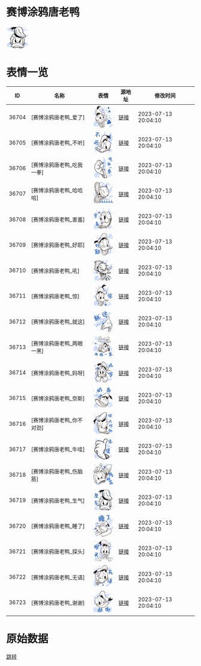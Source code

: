 # 赛博涂鸦唐老鸭

<img src="./cover.png" height="60" alt="cover" />

# 表情一览

|ID|名称|表情|源地址|修改时间|
|----|----|----|----|----|
|36704|[赛博涂鸦唐老鸭_爱了]|<img src="./pic/036704_%5B赛博涂鸦唐老鸭_爱了%5D.png" height="60" alt="爱了"/>|[链接](https://i0.hdslb.com/bfs/garb/3002d5dee81da939d87fc9f791bb3956b3a0a12c.png)|2023-07-13 20:04:10|
|36705|[赛博涂鸦唐老鸭_不听]|<img src="./pic/036705_%5B赛博涂鸦唐老鸭_不听%5D.png" height="60" alt="不听"/>|[链接](https://i0.hdslb.com/bfs/garb/09c6d318861303daaa09d78f356913733c8ba137.png)|2023-07-13 20:04:10|
|36706|[赛博涂鸦唐老鸭_吃我一拳]|<img src="./pic/036706_%5B赛博涂鸦唐老鸭_吃我一拳%5D.png" height="60" alt="吃我一拳"/>|[链接](https://i0.hdslb.com/bfs/garb/df25106fab710e0cd2a63bf25c07714321031f29.png)|2023-07-13 20:04:10|
|36707|[赛博涂鸦唐老鸭_哈哈哈]|<img src="./pic/036707_%5B赛博涂鸦唐老鸭_哈哈哈%5D.png" height="60" alt="哈哈哈"/>|[链接](https://i0.hdslb.com/bfs/garb/1f4d7fec8c615a3d7b7eafde76e2c471cfc47a0b.png)|2023-07-13 20:04:10|
|36708|[赛博涂鸦唐老鸭_害羞]|<img src="./pic/036708_%5B赛博涂鸦唐老鸭_害羞%5D.png" height="60" alt="害羞"/>|[链接](https://i0.hdslb.com/bfs/garb/573ef918fbf87f24849880f4839f68afd3c363aa.png)|2023-07-13 20:04:10|
|36709|[赛博涂鸦唐老鸭_好耶]|<img src="./pic/036709_%5B赛博涂鸦唐老鸭_好耶%5D.png" height="60" alt="好耶"/>|[链接](https://i0.hdslb.com/bfs/garb/0bbe339ca30b5c78eb0028153a142b7bb50ef67d.png)|2023-07-13 20:04:10|
|36710|[赛博涂鸦唐老鸭_吼]|<img src="./pic/036710_%5B赛博涂鸦唐老鸭_吼%5D.png" height="60" alt="吼"/>|[链接](https://i0.hdslb.com/bfs/garb/07a9abb10d8cd950e1f9377fad62e71169ef7310.png)|2023-07-13 20:04:10|
|36711|[赛博涂鸦唐老鸭_惊]|<img src="./pic/036711_%5B赛博涂鸦唐老鸭_惊%5D.png" height="60" alt="惊"/>|[链接](https://i0.hdslb.com/bfs/garb/7a06cd308169bf274ac9f76cc692ffd5a503d7df.png)|2023-07-13 20:04:10|
|36712|[赛博涂鸦唐老鸭_就这]|<img src="./pic/036712_%5B赛博涂鸦唐老鸭_就这%5D.png" height="60" alt="就这"/>|[链接](https://i0.hdslb.com/bfs/garb/02b0d64f6aa69a90186a6f4e151af733dcec1617.png)|2023-07-13 20:04:10|
|36713|[赛博涂鸦唐老鸭_两眼一黑]|<img src="./pic/036713_%5B赛博涂鸦唐老鸭_两眼一黑%5D.png" height="60" alt="两眼一黑"/>|[链接](https://i0.hdslb.com/bfs/garb/9b6849fee649673db25f4ec1385bcaa9edfdd50f.png)|2023-07-13 20:04:10|
|36714|[赛博涂鸦唐老鸭_妈呀]|<img src="./pic/036714_%5B赛博涂鸦唐老鸭_妈呀%5D.png" height="60" alt="妈呀"/>|[链接](https://i0.hdslb.com/bfs/garb/af673000575dee00c789944f62cdf3151d032404.png)|2023-07-13 20:04:10|
|36715|[赛博涂鸦唐老鸭_奈斯]|<img src="./pic/036715_%5B赛博涂鸦唐老鸭_奈斯%5D.png" height="60" alt="奈斯"/>|[链接](https://i0.hdslb.com/bfs/garb/96ca4bf9c0732a40e6941cf14d4590f1fcda32f2.png)|2023-07-13 20:04:10|
|36716|[赛博涂鸦唐老鸭_你不对劲]|<img src="./pic/036716_%5B赛博涂鸦唐老鸭_你不对劲%5D.png" height="60" alt="你不对劲"/>|[链接](https://i0.hdslb.com/bfs/garb/fc5ab78d1472ba4accd7ddd75e32e36a11981c82.png)|2023-07-13 20:04:10|
|36717|[赛博涂鸦唐老鸭_牛哇]|<img src="./pic/036717_%5B赛博涂鸦唐老鸭_牛哇%5D.png" height="60" alt="牛哇"/>|[链接](https://i0.hdslb.com/bfs/garb/58bd0548a82b14af960e962e932e4111a77fbf42.png)|2023-07-13 20:04:10|
|36718|[赛博涂鸦唐老鸭_伤脑筋]|<img src="./pic/036718_%5B赛博涂鸦唐老鸭_伤脑筋%5D.png" height="60" alt="伤脑筋"/>|[链接](https://i0.hdslb.com/bfs/garb/e7d88051335c5b8aea3fd9ce27f790eefa8c1d41.png)|2023-07-13 20:04:10|
|36719|[赛博涂鸦唐老鸭_生气]|<img src="./pic/036719_%5B赛博涂鸦唐老鸭_生气%5D.png" height="60" alt="生气"/>|[链接](https://i0.hdslb.com/bfs/garb/73f3260659b797d5ec512595a36c84adf9362847.png)|2023-07-13 20:04:10|
|36720|[赛博涂鸦唐老鸭_睡了]|<img src="./pic/036720_%5B赛博涂鸦唐老鸭_睡了%5D.png" height="60" alt="睡了"/>|[链接](https://i0.hdslb.com/bfs/garb/9e963a69cb5f8cac35f7238cd8a8fce0867b2c2f.png)|2023-07-13 20:04:10|
|36721|[赛博涂鸦唐老鸭_探头]|<img src="./pic/036721_%5B赛博涂鸦唐老鸭_探头%5D.png" height="60" alt="探头"/>|[链接](https://i0.hdslb.com/bfs/garb/50d6ab312b984fc9728f024c16fa9449f39d3e6d.png)|2023-07-13 20:04:10|
|36722|[赛博涂鸦唐老鸭_无语]|<img src="./pic/036722_%5B赛博涂鸦唐老鸭_无语%5D.png" height="60" alt="无语"/>|[链接](https://i0.hdslb.com/bfs/garb/711f86cf03cb9645532c6e62ce19caa0cf128393.png)|2023-07-13 20:04:10|
|36723|[赛博涂鸦唐老鸭_谢谢]|<img src="./pic/036723_%5B赛博涂鸦唐老鸭_谢谢%5D.png" height="60" alt="谢谢"/>|[链接](https://i0.hdslb.com/bfs/garb/1997d5b34fc516031fc42a1fab603be8f20077b7.png)|2023-07-13 20:04:10|

# 原始数据

[跳转](./raw.json)

